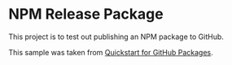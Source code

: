 # NPM Release Package

This project is to test out publishing an NPM package to GitHub.

This sample was taken from [Quickstart for GitHub Packages](https://docs.github.com/en/packages/quickstart).
